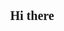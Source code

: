 ### Hi there 👋

<!--
**dinesh99639/dinesh99639** is a ✨ _special_ ✨ repository because its `README.md` (this file) appears on your GitHub profile.

Here are some ideas to get you started:

- 🔭 I’m currently working on ...
- 🌱 I’m currently learning ...
- 👯 I’m looking to collaborate on ...
- 🤔 I’m looking for help with ...
- 💬 Ask me about ...
- 📫 How to reach me: ...
- 😄 Pronouns: ...
- ⚡ Fun fact: ...
-->


<style type="text/css">
		*
		{
			font-size: 20px;
			line-height: 1.15;
			font-family: Times New Roman;
		}
		body
		{
			margin: 0;
		}
		.head
		{
			position: absolute;
			/*background-color: rgba(165, 55, 253, 1);*/
			background-image: linear-gradient(to right, rgb(109, 23, 203), rgb(40, 118, 249));
			width: 100%;
			height: 200px;
			z-index: -100;
		}
		.image_holder
		{
			position: relative;
			width: 100%;
			text-align: center;
			/*left: 15%;*/
			margin-top: 125px;
		}
		.pimage img
		{
			height: 150px;
			width: 150px;
			border-radius: 50%;
			margin: 0 auto;
			/*background: url(profile.jfif);*/
			background-color: rgba(0,0,0,0.5);
			transform: scale(1,1);
		}
		.pimage .name
		{
			position: absolute;
			width: 100%;
			text-align: center;
			margin-top: -40px;
			font-size: 25px;
			color: rgba(255, 255, 255, 0.95);
		}
		.icons
		{
			position: absolute;
			/*z-index: -1;*/
			top: 210px;
			height: 40px;
			width: 100%;
		}
		.icons .icon-item img
		{
			height: 40px;
			width: 40px;
		}
		.icons .icon_left
		{
			float: right;
			margin-left: 15px;
  			transition: 0.3s;
		}
		.icons .icon_right
		{
			float: left;
			margin-right: 15px;
  			transition: 0.2s;
		}
		.icon_left:hover, .icon_right:hover
		{
			margin-top: 5px;
		}



		.body
		{
			position: absolute;
			width: 100%;
			top: 320px;
		}

		.projects .title
		{
			text-align: center;
			font-size: 30px;
			margin-bottom: 20px;
		}
		.projects .sidebar
		{
			margin-left: 0;
			border: 1px solid rgba(0, 0, 0, 0.3);
			border-radius: 3px;
			text-align: center;
		}
		.sidebar .title
		{
			height: 40px;
			padding-top: 7px;
			font-size: 20px;
			background-image: linear-gradient(to right, rgb(109, 23, 203), rgb(40, 118, 249));
			color: rgba(255, 255, 255, 0.95);
		}
		.sidebar-list ul
		{
			padding: 0;
		}
		.sidebar-list li
		{
			list-style: none;
			text-align: center;
			margin-bottom: 7px;
		}

		.project
		{
			/*border: 1px solid rgba(0, 0, 0, 0.3);*/
			border-radius: 3px;
			box-shadow: 0 2px 4px 0 rgba(0, 0, 0, 0.2), 0 6px 20px 0 rgba(0, 0, 0, 0.19);
			margin-bottom: 30px;
		}
		.project .name
		{
			padding-top: 10px;
			padding-left: 20px;
			font-size: 25px;
			font-weight: bold;
			color: rgba(0, 0, 0, 0.8);
		}
		.project .name a
		{
			text-decoration: none;
		}
		.project .full_name
		{
			padding-top: 2px;
			padding-left: 20px;
			font-size: 15px;
			color: rgba(0, 0, 0, 0.6);
		}
		.project .desc
		{
			font-size: 17px;
			padding: 10px 20px 20px 20px;
			text-align: justify;
		}
		.project .desc_title
		{
			font-size: 17px;
			padding: 10px 20px 0px 20px;
			text-align: justify;
			font-weight: bold;
		}
		.project .col-sm-2 .project_icon
		{
			object-fit: cover;
			width: 100%;
			/*transform: translate(50%, 50%);*/
		}
		.project .tech-tag
		{
			background-color: rgba(0, 0, 0, 0.3);
			display: inline-block;
			border-radius: 10px;
			font-size: 18px;
			padding: 0 8px;
			margin-right: 10px;


			/*background-color: #8000FF; //Violet
			color: white;*/

			/*background-color: #02B30E; //Green
			color: white;*/

			/*background-color: #0089E4; //Blue
			color: white;*/

			/*background-color: #FFA200; //Orange
			color: white;*/

			/*background-color: #00CDB8; //Darkblue
			color: white;*/

			/*background-color: #FF00C4; //pink
			color: white;*/

			/*background-color: #800000; //maroon
			color: white;*/
		}
		.project .download
		{
			width: 35px;
		}





		.footer
		{
			position: absolute;
			bottom: 0;
			/*background-color: rgb(53, 54, 58);*/
			background-image: linear-gradient(to right, rgb(109, 23, 203), rgb(40, 118, 249));
			color: rgba(255, 255, 255, 0.95);
			width: 100%;
			padding-top: 3px;
			height: 20px;
			text-align: center;
		}
		.footer .desc
		{
			font-size: 15px;
		}


		@media only screen and (max-width: 590px)
		{
			.icons
			{
				margin-top: 60px;
			}
			.icon_left, .icon_right
			{

			}
			.icons .col-sm-2
			{
				width: 0px;
			}
		}

	</style>

